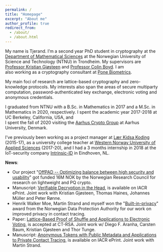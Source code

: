 ```yaml
---
permalink: /
title: "Homepage"
excerpt: "About me"
author_profile: true
redirect_from:
  - /about/
  - /about.html
---
```


My name is Tjerand. I’m a second year PhD student in cryptography at the [Department of Mathematical Sciences](https://www.ntnu.edu/imf) at the Norwegian University of Science and Technology (NTNU) in Trondheim. My supervisors are [Professor Kristian Gjøsteen](https://www.ntnu.edu/employees/kristian.gjosteen) and [Professor Colin Boyd](https://www.ntnu.edu/employees/colin.boyd). I am\
also working as a cryptography consultant at [Pone Biometrics](https://ponebiometrics.com).

My main foci of research are lattice-based cryptography and zero-knowledge protocols. My interests also span the areas of secure multiparty computation, password-authenticated key exchange, electronic voting and anonymous credentials.

I graduated from NTNU with a B.Sc. in Mathematics in 2017 and a M.Sc. in Mathematics in 2020, respectively. I spent the academic year 2017-2018 at UC Berkeley, California, USA, and\
I spent the fall of 2020 visiting the [Aarhus Crypto Group](https://users-cs.au.dk/orlandi/cryptogroup) at Aarhus University, Denmark.

I've previously been working as a project manager at [Lær Kidsa Koding](https://www.kidsakoder.no) (2015-17), as a university college teacher at [Western Norway University of Applied Sciences](https://www.hvl.no/en) (2017-20), and I had a 3 months internship in 2018 at the IoT-security company [Intrinsic-ID](https://www.intrinsic-id.com) in Eindhoven, NL.

**News**:
- Our project "[OffPAD -- Optimizing balance between high security and usability](https://prosjektbanken.forskningsradet.no/en/project/FORISS/321619)" got funded 16M NOK by the Norwegian Research Council for research on lightweight and PQ crypto.
- Manuscript: [Verifiable Decryption in the Head](https://eprint.iacr.org/2021/558.pdf), is available on IACR ePrint. Joint work with Kristian Gjøsteen, Thomas Haines, Johannes Müller and Peter Rønne.
- Henrik Walker Moe, Martin Strand and myself won the "[Built-in-privacy](https://www.datatilsynet.no/aktuelt/aktuelle-nyheter-2021/pris-for-innebygd-personvern-til-anonyme-tokens)" award from the Norwegian Data Protection Authority for our work on improved privacy in contact tracing.
- Paper: [Lattice-Based Proof of Shuffle and Applications to Electronic Voting](https://eprint.iacr.org/2021/338.pdf), is accepted at CT-RSA. Joint work w/ Diego F. Aranha, Carsten Baum, Kristian Gjøsteen and Thor Tunge.
- Manuscript: [Anonymous Tokens with Public Metadata and Applications to Private Contact Tracing](https://eprint.iacr.org/2021/203.pdf), is available on IACR ePrint. Joint work with Martin Strand.
